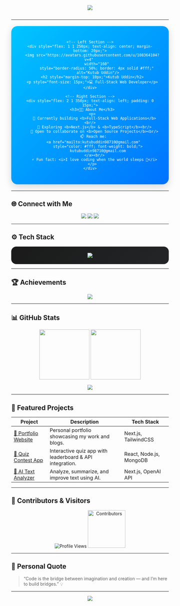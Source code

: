 <!--
🌈 Modern, Responsive & Professional GitHub Profile README
Author: Kutub Uddin
-->

<!-- Typing SVG -->
<div align="center" style="margin-bottom: 30px;">
  <img src="https://readme-typing-svg.herokuapp.com?font=Poppins&size=28&duration=3000&color=00C6FF&center=true&vCenter=true&width=600&lines=Hi+there!+I'm+Kutub+Uddin+👋;Full+Stack+Web+Developer+💻;Open+Source+Contributor+🚀;Tech+Enthusiast+🌐" />
</div>

---

<!-- Profile Card -->
<div align="center">
  <div style="
    display: flex;
    flex-wrap: wrap;
    justify-content: center;
    align-items: center;
    background: linear-gradient(135deg, #00C6FF, #0072FF);
    border-radius: 20px;
    padding: 30px;
    color: white;
    box-shadow: 0 8px 24px rgba(0,0,0,0.15);
    max-width: 950px;
    margin: 20px auto;
  ">

    <!-- Left Section -->
    <div style="flex: 1 1 250px; text-align: center; margin-bottom: 20px;">
      <img src="https://avatars.githubusercontent.com/u/108364104?v=4" 
           width="160" 
           style="border-radius: 50%; border: 4px solid #fff;" 
           alt="Kutub Uddin"/>
      <h2 style="margin-top: 10px;">Kutub Uddin</h2>
      <p style="font-size: 15px;">💻 Full-Stack Web Developer</p>
    </div>

    <!-- Right Section -->
    <div style="flex: 2 1 350px; text-align: left; padding: 0 15px;">
      <h3>👨‍💻 About Me</h3>
      <p>
        🔭 Currently building <b>Full-Stack Web Applications</b><br/>
        🌱 Exploring <b>Next.js</b> & <b>TypeScript</b><br/>
        👯 Open to collaborate on <b>Open Source Projects</b><br/>
        📫 Reach me: 
        <a href="mailto:kutubuddin98710@gmail.com" 
           style="color: #fff; font-weight: bold;">
           kutubuddin98710@gmail.com
        </a><br/>
        ⚡ Fun fact: <i>I love coding when the world sleeps 🌙</i>
      </p>
    </div>
  </div>
</div>


---

## 🌐 Connect with Me
<p align="center">
  <a href="https://github.com/kutub98" target="_blank"><img src="https://img.shields.io/badge/GitHub-181717?style=for-the-badge&logo=github&logoColor=white"/></a>
  <a href="https://www.linkedin.com/in/kutubu/" target="_blank"><img src="https://img.shields.io/badge/LinkedIn-0A66C2?style=for-the-badge&logo=linkedin&logoColor=white"/></a>
  <a href="mailto:kutubuddin98710@gmail.com" target="_blank"><img src="https://img.shields.io/badge/Gmail-D14836?style=for-the-badge&logo=gmail&logoColor=white"/></a>
</p>

---

## ⚙️ Tech Stack
<div align="center" style="background: linear-gradient(135deg,#1a1a1a,#232526); border-radius: 16px; padding: 20px;">
  <img src="https://skillicons.dev/icons?i=html,css,js,react,nextjs,nodejs,express,mongodb,mysql,tailwind,git,github,vscode" />
</div>

---

## 🏆 Achievements
<p align="center">
  <img src="https://github-profile-trophy.vercel.app/?username=kutub98&theme=radical&margin-w=10&no-frame=true&row=1&column=6"/>
</p>

---

## 📊 GitHub Stats
<div align="center">
  <img src="https://github-readme-stats.vercel.app/api?username=kutub98&show_icons=true&theme=tokyonight&count_private=true" height="160"/>
  <img src="https://github-readme-streak-stats.herokuapp.com/?user=kutub98&theme=tokyonight" height="160"/>
</div>

<p align="center">
  <img src="https://github-readme-activity-graph.vercel.app/graph?username=kutub98&theme=react-dark&area=true&hide_border=true"/>
</p>

---

## 🌟 Featured Projects
| Project | Description | Tech Stack |
|----------|--------------|-------------|
| [🔗 Portfolio Website](https://kutub98.github.io/) | Personal portfolio showcasing my work and blogs. | Next.js, TailwindCSS |
| [🚀 Quiz Contest App](https://github.com/kutub98/quiz-contest) | Interactive quiz app with leaderboard & API integration. | React, Node.js, MongoDB |
| [🧠 AI Text Analyzer](#) | Analyze, summarize, and improve text using AI. | Next.js, OpenAI API |

---

## 👥 Contributors & Visitors
<p align="center">
  <img src="https://komarev.com/ghpvc/?username=kutub98&style=for-the-badge&color=00C6FF" alt="Profile Views"/>
  <img src="https://contrib.rocks/image?repo=kutub98/kutub98" alt="Contributors" width="120"/>
</p>

---

## 🎯 Personal Quote
> “Code is the bridge between imagination and creation — and I’m here to build bridges.” 💡

---

<div align="center">
  <img src="https://readme-typing-svg.herokuapp.com?font=Poppins&color=00C6FF&center=true&vCenter=true&width=500&lines=Let's+Build+Something+Amazing+Together!+💙" />
</div>
